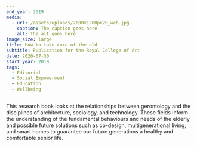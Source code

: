 ```yaml
---
end_year: 2019
media:
  - url: /assets/uploads/2000x1200px20_web.jpg
    caption: The caption goes here
    alt: The alt goes here
image_size: large
title: How to take care of the old
subtitle: Publication for the Royal College of Art
date: 2020-07-30
start_year: 2018
tags:
  - Editorial
  - Social Empowerment
  - Education
  - Wellbeing
---
```


This research book looks at the relationships between gerontology and the disciplines of architecture, sociology, and technology. These fields inform the understanding of the fundamental behaviours and needs of the elderly and possible future solutions such as co-design, multigenerational living, and smart homes to guarantee our future generations a healthy and comfortable senior life.
